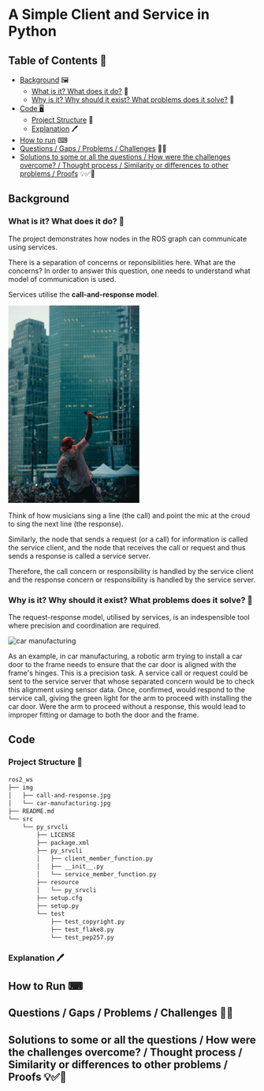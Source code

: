 # A Simple Client and Service in Python

## Table of Contents 📑

- [Background](#background) 🖼️
  - [What is it? What does it do?](#what) 🤔
  - [Why is it? Why should it exist? What problems does it solve?](#why) 🤔
- [Code 🖥️](#code)
  - [Project Structure](#structure) 🌳
  - [Explanation](#explanation) 🖊️
- [How to run](#howTo) ⌨
- [Questions / Gaps / Problems / Challenges](#questions) 🙋🧐
- [Solutions to some or all the questions / How were the challenges overcome? / Thought process / Similarity or differences to other problems / Proofs](#solutions) 💡✅🎯

 <h2 id="background">Background</h2>
    <h3 id="what">What is it? What does it do? 🤔</h3>
        <p>The project demonstrates how nodes in the ROS graph can communicate using services.</p>
        <p>There is a separation of concerns or reponsibilities here. What are the concerns? In order to answer this question, one needs to understand what model of communication is used.</p>
        <p>Services utilise the <strong>call-and-response model</strong>.</p>
        <img src="./img/call-and-response.jpg" alt="call and response" height="400px"/>
        <p>Think of how musicians sing a line (the call) and point the mic at the croud to sing the next line (the response).</p>
        <p>Similarly, the node that sends a request (or a call) for information is called the service client, and the node that receives the call or request and thus sends a response is called a service server.</p>
        <p>Therefore, the call concern or responsibility is handled by the service client and the response concern or responsibility is handled by the service server.<p>
    <h3 id="why">Why is it? Why should it exist? What problems does it solve? 🤔</h3>
        <p>The request-response model, utilised by services, is an indespensible tool where precision and coordination are required.</p>
        <img src="./img/car-manufacturing.jpg" alt="car manufacturing" width="400px"/>
        <p>As an example, in car manufacturing, a robotic arm trying to install a car door to the frame needs to ensure that the car door is aligned with the frame's hinges. This is a precision task. A service call or request could be sent to the service server that whose separated concern would be to check this alignment using sensor data. Once, confirmed, would respond to the service call, giving the green light for the arm to proceed with installing the car door. Were the arm to proceed without a response, this would lead to improper fitting or damage to both the door and the frame.</p>
 <h2 id="code">Code</h2>
    <h3 id="structure">Project Structure 🌳</h3>
      
    ros2_ws
    ├── img
    │   ├── call-and-response.jpg
    │   └── car-manufacturing.jpg
    ├── README.md
    └── src
        └── py_srvcli
            ├── LICENSE
            ├── package.xml
            ├── py_srvcli
            │   ├── client_member_function.py
            │   ├── __init__.py
            │   └── service_member_function.py
            ├── resource
            │   └── py_srvcli
            ├── setup.cfg
            ├── setup.py
            └── test
                ├── test_copyright.py
                ├── test_flake8.py
                └── test_pep257.py

 <h3 id="explanation">Explanation 🖊️</h3>
 <h2 id="howTo">How to Run ⌨</h2>
 <h2 id="questions">Questions / Gaps / Problems / Challenges 🙋🧐</h2>
 <h2 id="solutions">Solutions to some or all the questions / How were the challenges overcome? / Thought process / Similarity or differences to other problems / Proofs 💡✅🎯</h2>
